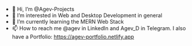 - 👋 Hi, I’m @Agev-Projects
- 👀 I’m interested in Web and Desktop Development in general
- 🌱 I’m currently learning the MERN Web Stack
- 📫 How to reach me @agev in LinkedIn and Agev_D in Telegram. I also have a Portfolio: https://agev-portfolio.netlify.app

<!---
Agev-Projects/Agev-Projects is a ✨ special ✨ repository because its `README.md` (this file) appears on your GitHub profile.
You can click the Preview link to take a look at your changes.
--->
